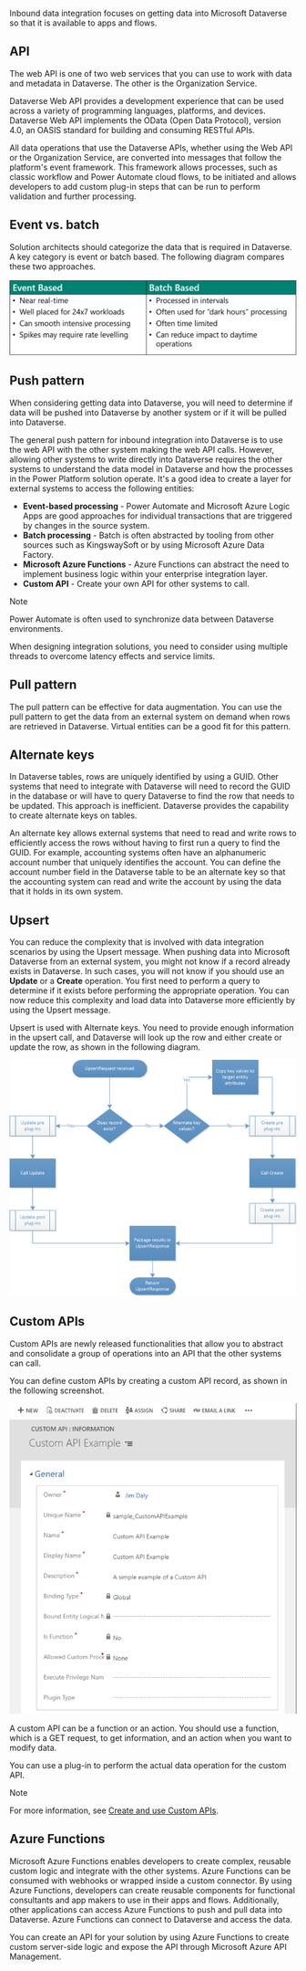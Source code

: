Inbound data integration focuses on getting data into Microsoft Dataverse so that it is available to apps and flows.

## API

The web API is one of two web services that you can use to work with data and metadata in Dataverse. The other is the Organization Service.

Dataverse Web API provides a development experience that can be used across a variety of programming languages, platforms, and devices. Dataverse Web API implements the OData (Open Data Protocol), version 4.0, an OASIS standard for building and consuming RESTful APIs.

All data operations that use the Dataverse APIs, whether using the Web API or the Organization Service, are converted into messages that follow the platform's event framework. This framework allows processes, such as classic workflow and Power Automate cloud flows, to be initiated and allows developers to add custom plug-in steps that can be run to perform validation and further processing.

## Event vs. batch

Solution architects should categorize the data that is required in Dataverse. A key category is event or batch based. The following diagram compares these two approaches.

![Diagram of inbound integration approaches.](../media/3-inbound.png)

## Push pattern

When considering getting data into Dataverse, you will need to determine if data will be pushed into Dataverse by another system or if it will be pulled into Dataverse.

The general push pattern for inbound integration into Dataverse is to use the web API with the other system making the web API calls. However, allowing other systems to write directly into Dataverse requires the other systems to understand the data model in Dataverse and how the processes in the Power Platform solution operate. It's a good idea to create a layer for external systems to access the following entities:

- **Event-based processing** - Power Automate and Microsoft Azure Logic Apps are good approaches for individual transactions that are triggered by changes in the source system.
- **Batch processing** - Batch is often abstracted by tooling from other sources such as KingswaySoft or by using Microsoft Azure Data Factory.
- **Microsoft Azure Functions** - Azure Functions can abstract the need to implement business logic within your enterprise integration layer.
- **Custom API** - Create your own API for other systems to call.

> [!NOTE]
> Power Automate is often used to synchronize data between Dataverse environments.

When designing integration solutions, you need to consider using multiple threads to overcome latency effects and service limits.

## Pull pattern

The pull pattern can be effective for data augmentation. You can use the pull pattern to get the data from an external system on demand when rows are retrieved in Dataverse. Virtual entities can be a good fit for this pattern.

## Alternate keys

In Dataverse tables, rows are uniquely identified by using a GUID. Other systems that need to integrate with Dataverse will need to record the GUID in the database or will have to query Dataverse to find the row that needs to be updated. This approach is inefficient. Dataverse provides the capability to create alternate keys on tables.

An alternate key allows external systems that need to read and write rows to efficiently access the rows without having to first run a query to find the GUID. For example, accounting systems often have an alphanumeric account number that uniquely identifies the account. You can define the account number field in the Dataverse table to be an alternate key so that the accounting system can read and write the account by using the data that it holds in its own system.

## Upsert

You can reduce the complexity that is involved with data integration scenarios by using the Upsert message. When pushing data into Microsoft Dataverse from an external system, you might not know if a record already exists in Dataverse. In such cases, you will not know if you should use an **Update** or a **Create** operation. You first need to perform a query to determine if it exists before performing the appropriate operation. You can now reduce this complexity and load data into Dataverse more efficiently by using the Upsert message.

Upsert is used with Alternate keys. You need to provide enough information in the upsert call, and Dataverse will look up the row and either create or update the row, as shown in the following diagram.

![Diagram that shows the use of upsert logic.](../media/3-upsert.png)

## Custom APIs

Custom APIs are newly released functionalities that allow you to abstract and consolidate a group of operations into an API that the other systems can call.

You can define custom APIs by creating a custom API record, as shown in the following screenshot.

![Screenshot of a custom API record.](../media/3-custom-api.png)

A custom API can be a function or an action. You should use a function, which is a GET request, to get information, and an action when you want to modify data.

You can use a plug-in to perform the actual data operation for the custom API.

> [!NOTE]
> For more information, see [Create and use Custom APIs](https://docs.microsoft.com/powerapps/developer/data-platform/custom-api).

## Azure Functions

Microsoft Azure Functions enables developers to create complex, reusable custom logic and integrate with the other systems. Azure Functions can be consumed with webhooks or wrapped inside a custom connector. By using Azure Functions, developers can create reusable components for functional consultants and app makers to use in their apps and flows. Additionally, other applications can access Azure Functions to push and pull data into Dataverse. Azure Functions can connect to Dataverse and access the data.

You can create an API for your solution by using Azure Functions to create custom server-side logic and expose the API through Microsoft Azure API Management.
